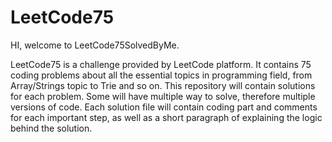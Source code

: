 # LeetCode75

HI, welcome to LeetCode75SolvedByMe.

LeetCode75 is a challenge provided by LeetCode platform. It contains 75 coding problems about all the essential topics in programming field, from Array/Strings topic to Trie and so on. 
This repository will contain solutions for each problem. Some will have multiple way to solve, therefore multiple versions of code. 
Each solution file will contain coding part and comments for each important step, as well as a short paragraph of explaining the logic behind the solution.

